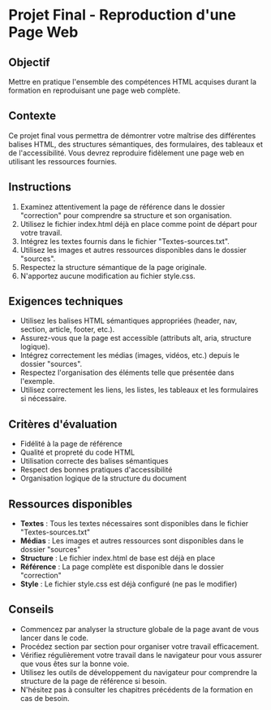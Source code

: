# Projet Final - Reproduction d'une Page Web

## Objectif
Mettre en pratique l'ensemble des compétences HTML acquises durant la formation en reproduisant une page web complète.

## Contexte
Ce projet final vous permettra de démontrer votre maîtrise des différentes balises HTML, des structures sémantiques, des formulaires, des tableaux et de l'accessibilité. Vous devrez reproduire fidèlement une page web en utilisant les ressources fournies.

## Instructions

1. Examinez attentivement la page de référence dans le dossier "correction" pour comprendre sa structure et son organisation.
2. Utilisez le fichier index.html déjà en place comme point de départ pour votre travail.
3. Intégrez les textes fournis dans le fichier "Textes-sources.txt".
4. Utilisez les images et autres ressources disponibles dans le dossier "sources".
5. Respectez la structure sémantique de la page originale.
6. N'apportez aucune modification au fichier style.css.

## Exigences techniques

- Utilisez les balises HTML sémantiques appropriées (header, nav, section, article, footer, etc.).
- Assurez-vous que la page est accessible (attributs alt, aria, structure logique).
- Intégrez correctement les médias (images, vidéos, etc.) depuis le dossier "sources".
- Respectez l'organisation des éléments telle que présentée dans l'exemple.
- Utilisez correctement les liens, les listes, les tableaux et les formulaires si nécessaire.

## Critères d'évaluation

- Fidélité à la page de référence
- Qualité et propreté du code HTML
- Utilisation correcte des balises sémantiques
- Respect des bonnes pratiques d'accessibilité
- Organisation logique de la structure du document

## Ressources disponibles

- **Textes** : Tous les textes nécessaires sont disponibles dans le fichier "Textes-sources.txt"
- **Médias** : Les images et autres ressources sont disponibles dans le dossier "sources"
- **Structure** : Le fichier index.html de base est déjà en place
- **Référence** : La page complète est disponible dans le dossier "correction"
- **Style** : Le fichier style.css est déjà configuré (ne pas le modifier)

## Conseils

- Commencez par analyser la structure globale de la page avant de vous lancer dans le code.
- Procédez section par section pour organiser votre travail efficacement.
- Vérifiez régulièrement votre travail dans le navigateur pour vous assurer que vous êtes sur la bonne voie.
- Utilisez les outils de développement du navigateur pour comprendre la structure de la page de référence si besoin.
- N'hésitez pas à consulter les chapitres précédents de la formation en cas de besoin.
